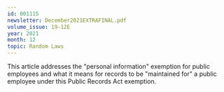 ```yaml
---
id: 001115
newsletter: December2021EXTRAFINAL.pdf
volume_issue: 19-12E
year: 2021
month: 12
topic: Random Laws
---
```


This article addresses the "personal information" exemption for public employees and what it means for records to be "maintained for" a public employee under this Public Records Act exemption.